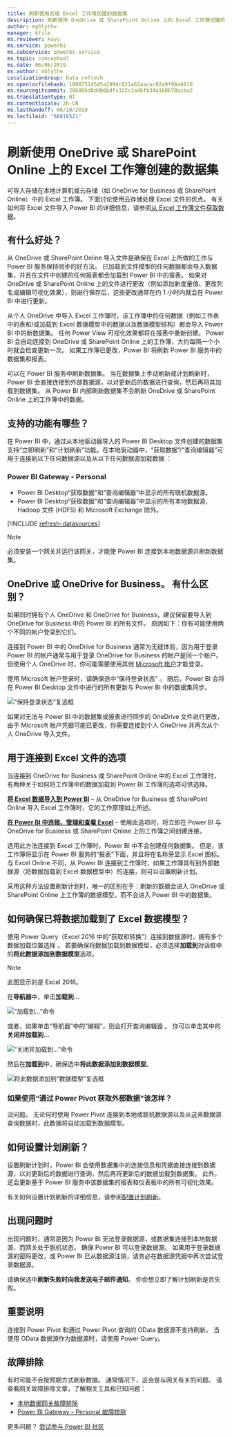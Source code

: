 ```yaml
---
title: 刷新使用云端 Excel 工作簿创建的数据集
description: 刷新使用 OneDrive 或 SharePoint Online 上的 Excel 工作簿创建的数据集
author: mgblythe
manager: kfile
ms.reviewer: kayu
ms.service: powerbi
ms.subservice: powerbi-service
ms.topic: conceptual
ms.date: 06/06/2019
ms.author: mblythe
LocalizationGroup: Data refresh
ms.openlocfilehash: 18087514545a2994c021a61aacac02a9f08a4810
ms.sourcegitcommit: 206806d8ddb6bdfc322c1a46fb34a1b0678acba2
ms.translationtype: HT
ms.contentlocale: zh-CN
ms.lasthandoff: 06/10/2019
ms.locfileid: "66816521"
---
```

# <a name="refresh-a-dataset-created-from-an-excel-workbook-on-onedrive-or-sharepoint-online"></a>刷新使用 OneDrive 或 SharePoint Online 上的 Excel 工作簿创建的数据集

可导入存储在本地计算机或云存储（如 OneDrive for Business 或 SharePoint Online）中的 Excel 工作簿。 下面讨论使用云存储处理 Excel 文件的优点。 有关如何将 Excel 文件导入 Power BI 的详细信息，请参阅[从 Excel 工作簿文件获取数据](service-excel-workbook-files.md)。

## <a name="what-are-the-advantages"></a>有什么好处？

从 OneDrive 或 SharePoint Online 导入文件是确保在 Excel 上所做的工作与 Power BI 服务保持同步的好方法。 已加载到文件模型的任何数据都会导入数据集，并且在文件中创建的任何报表都会加载到 Power BI 中的报表。 如果对 OneDrive 或 SharePoint Online 上的文件进行更改（例如添加新度量值、更改列名或编辑可视化效果），则进行保存后，这些更改通常在约 1 小时内就会在 Power BI 中进行更新。

从个人 OneDrive 中导入 Excel 工作簿时，该工作簿中的任何数据（例如工作表中的表和/或加载到 Excel 数据模型中的数据以及数据模型结构）都会导入 Power BI 中的新数据集。 任何 Power View 可视化效果都将在报表中重新创建。 Power BI 会自动连接到 OneDrive 或 SharePoint Online 上的工作簿，大约每隔一个小时就会检查更新一次。 如果工作簿已更改，Power BI 将刷新 Power BI 服务中的数据集和报表。

可以在 Power BI 服务中刷新数据集。 当在数据集上手动刷新或计划刷新时，Power BI 会直接连接到外部数据源，以对更新后的数据进行查询，然后再将其加载到数据集。 从 Power BI 内部刷新数据集不会刷新 OneDrive 或 SharePoint Online 上的工作簿中的数据。 

## <a name="whats-supported"></a>支持的功能有哪些？

在 Power BI 中，通过从本地驱动器导入的 Power BI Desktop 文件创建的数据集支持“立即刷新”和“计划刷新”功能。在本地驱动器中，“获取数据”/“查询编辑器”可用于连接到以下任何数据源以及从以下任何数据源加载数据   ：  

### <a name="power-bi-gateway---personal"></a>Power BI Gateway - Personal

* Power BI Desktop“获取数据”和“查询编辑器”中显示的所有联机数据源。
* Power BI Desktop“获取数据”和“查询编辑器”中显示的所有本地数据源，Hadoop 文件 (HDFS) 和 Microsoft Exchange 除外。

<!-- Refresh Data sources-->
[!INCLUDE [refresh-datasources](./includes/refresh-datasources.md)]

> [!NOTE]
> 必须安装一个网关并运行该网关，才能使 Power BI 连接到本地数据源并刷新数据集。
>
>

## <a name="onedrive-or-onedrive-for-business-whats-the-difference"></a>OneDrive 或 OneDrive for Business。 有什么区别？

如果同时拥有个人 OneDrive 和 OneDrive for Business，建议保留要导入到 OneDrive for Business 中的 Power BI 的所有文件。 原因如下：你有可能使用两个不同的帐户登录到它们。

连接到 Power BI 中的 OneDrive for Business 通常为无缝体验，因为用于登录 Power BI 的帐户通常与用于登录 OneDrive for Business 的帐户是同一个帐户。 但使用个人 OneDrive 时，你可能需要使用其他 [Microsoft 帐户](https://account.microsoft.com)才能登录。

使用 Microsoft 帐户登录时，请确保选中“保持登录状态”  。 随后，Power BI 会将在 Power BI Desktop 文件中进行的所有更新与 Power BI 中的数据集同步。  

![“保持登录状态”复选框](media/refresh-excel-file-onedrive/refresh_signin_keepmesignedin.png)

如果对无法与 Power BI 中的数据集或报表进行同步的 OneDrive 文件进行更改，由于 Microsoft 帐户凭据可能已更改，你需要连接到个人 OneDrive 并再次从个人 OneDrive 导入文件。

## <a name="options-for-connecting-to-excel-file"></a>用于连接到 Excel 文件的选项

当连接到 OneDrive for Business 或 SharePoint Online 中的 Excel 工作簿时，有两种关于如何将工作簿中的数据加载到 Power BI 工作簿的选项可供选择。

[**将 Excel 数据导入到 Power BI**](service-excel-workbook-files.md#import-or-connect-to-an-excel-workbook-from-power-bi) – 从 OneDrive for Business 或 SharePoint Online 导入 Excel 工作簿时，它的工作原理如上所述。

[**在 Power BI 中连接、管理和查看 Excel**](service-excel-workbook-files.md#one-excel-workbook--two-ways-to-use-it) – 使用此选项时，将立即在 Power BI 与 OneDrive for Business 或 SharePoint Online 上的工作簿之间创建连接。

选用此方法连接到 Excel 工作簿时，Power BI 中不会创建任何数据集。 但是，该工作簿将显示在 Power BI 服务的“报表”下面，并且将在名称旁显示 Excel 图标。 与 Excel Online 不同，从 Power BI 连接到工作簿时，如果工作簿具有到外部数据源（将数据加载到 Excel 数据模型中）的连接，则可以设置刷新计划。

采用这种方法设置刷新计划时，唯一的区别在于：刷新的数据会进入 OneDrive 或 SharePoint Online 上工作簿的数据模型，而不会进入 Power BI 中的数据集。

## <a name="how-do-i-make-sure-data-is-loaded-to-the-excel-data-model"></a>如何确保已将数据加载到了 Excel 数据模型？

使用 Power Query（Excel 2016 中的“获取和转换”）连接到数据源时，拥有多个数据加载位置选择  。 若要确保将数据加载到数据模型，必须选择**加载到**对话框中的**将此数据添加到数据模型**选项。

> [!NOTE]
> 此图显示的是 Excel 2016。
>
>

在**导航器**中，单击**加载到...**  

![“加载到...”命令](media/refresh-excel-file-onedrive/refresh_loadtodm_1.png)

或者，如果单击“导航器”中的“编辑”，则会打开查询编辑器   。 你可以单击其中的**关闭并加载到...**  

![“关闭并加载到…”命令](media/refresh-excel-file-onedrive/refresh_loadtodm_2.png)

然后在**加载到**中，确保选中**将此数据添加到数据模型**。  

![将此数据添加到“数据模型”复选框](media/refresh-excel-file-onedrive/refresh_loadtodm_3.png)

### <a name="what-if-i-use-get-external-data-in-power-pivot"></a>如果使用“通过 Power Pivot 获取外部数据”该怎样？

没问题。 无论何时使用 Power Pivot 连接到本地或联机数据源以及从这些数据源查询数据时，此数据将自动加载到数据模型。

## <a name="how-do-i-schedule-refresh"></a>如何设置计划刷新？

设置刷新计划时，Power BI 会使用数据集中的连接信息和凭据直接连接到数据源，以对更新后的数据进行查询，然后再将更新后的数据加载到数据集。 此外，还会更新基于 Power BI 服务中该数据集的报表和仪表板中的所有可视化效果。

有关如何设置计划刷新的详细信息，请参阅[配置计划刷新](refresh-scheduled-refresh.md)。

## <a name="when-things-go-wrong"></a>出现问题时

出现问题时，通常是因为 Power BI 无法登录数据源，或数据集连接到本地数据源，而网关处于脱机状态。 确保 Power BI 可以登录数据源。 如果用于登录数据源的密码更改，或 Power BI 已从数据源注销，请务必在数据源凭据中再次尝试登录数据源。

请确保选中**刷新失败时向我发送电子邮件通知**。 你会想立即了解计划刷新是否失败。

## <a name="important-notes"></a>重要说明

连接到 Power Pivot 和通过 Power Pivot 查询的 OData 数据源不支持刷新。 当使用 OData 数据源作为数据源时，请使用 Power Query。

## <a name="troubleshooting"></a>故障排除

有时可能不会按预期方式刷新数据。 通常情况下，这会是与网关有关的问题。 请查看网关故障排除文章，了解相关工具和已知问题：

- [本地数据网关故障排除](service-gateway-onprem-tshoot.md)
- [Power BI Gateway - Personal 故障排除](service-admin-troubleshooting-power-bi-personal-gateway.md)

更多问题？ [尝试参与 Power BI 社区](http://community.powerbi.com/)

